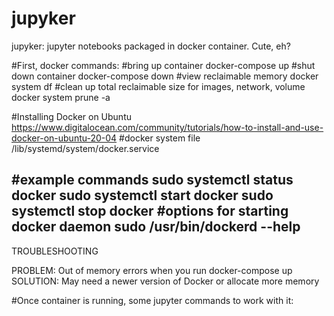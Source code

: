 # jupyker
jupyker: jupyter notebooks packaged in docker container. Cute, eh?

#First, docker commands:
#bring up container
docker-compose up
#shut down container
docker-compose down
#view reclaimable memory
docker system df
#clean up total reclaimable size for images, network, volume
docker system prune -a

#Installing Docker on Ubuntu
https://www.digitalocean.com/community/tutorials/how-to-install-and-use-docker-on-ubuntu-20-04
#docker system file
/lib/systemd/system/docker.service

#example commands
sudo systemctl status docker
sudo systemctl start docker
sudo systemctl stop docker
#options for starting docker daemon
sudo /usr/bin/dockerd --help
-----
TROUBLESHOOTING

PROBLEM: Out of memory errors when you run docker-compose up
SOLUTION: May need a newer version of Docker or allocate more memory

#Once container is running, some jupyter commands to work with it:

